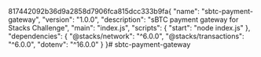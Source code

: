 817442092b36d9a2858d7906fca815dcc333b9fa{
  "name": "sbtc-payment-gateway",
  "version": "1.0.0",
  "description": "sBTC payment gateway for Stacks Challenge",
  "main": "index.js",
  "scripts": {
    "start": "node index.js"
  },
  "dependencies": {
    "@stacks/network": "^6.0.0",
    "@stacks/transactions": "^6.0.0",
    "dotenv": "^16.0.0"
  }
}# sbtc-payment-gateway
